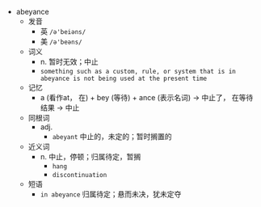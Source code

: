 - abeyance
  - 发音
    - 英 `/ə'beiəns/`
    - 美 `/ə'beəns/`
  - 词义
    - n. 暂时无效；中止
    - `something such as a custom, rule, or system that is in abeyance is not being used at the present time`
  - 记忆
    - a (看作at， 在) + bey (等待) + ance (表示名词) → 中止了， 在等待结果 → 中止
  - 同根词
    - adj.
      - `abeyant` 中止的，未定的；暂时搁置的
  - 近义词
    - n. 中止，停顿；归属待定，暂搁
      - `hang`
      - `discontinuation`
  - 短语
    - `in abeyance` 归属待定；悬而未决，犹未定夺 
